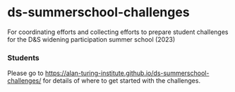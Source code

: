 # ds-summerschool-challenges

For coordinating efforts and collecting efforts to prepare student challenges for the D&amp;S widening participation summer school (2023)

### Students

Please go to https://alan-turing-institute.github.io/ds-summerschool-challenges/ for details of where to get started with the challenges.
